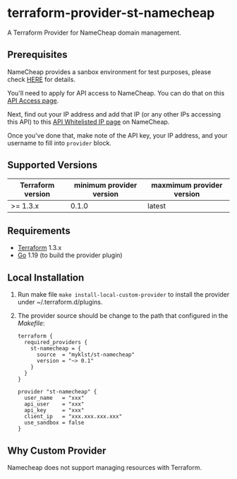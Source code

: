 terraform-provider-st-namecheap
===============================

A Terraform Provider for NameCheap domain management.

## Prerequisites

NameCheap provides a sanbox environment for test purposes, please check [HERE](https://www.namecheap.com/support/knowledgebase/article.aspx/763/63/what-is-sandbox/)
for details.

You'll need to apply for API access to NameCheap. You can do that on this
[API Access page](https://ap.www.sandbox.namecheap.com/settings/tools/apiaccess/).

Next, find out your IP address and add that IP (or any other IPs accessing this
API) to this [API Whitelisted IP page](https://ap.www.sandbox.namecheap.com/settings/tools/apiaccess/whitelisted-ips)
on NameCheap.

Once you've done that, make note of the API key, your IP address, and your
username to fill into `provider` block.

Supported Versions
------------------

| Terraform version | minimum provider version |maxmimum provider version
| ---- |--------------------------| ----|
| >= 1.3.x	| 0.1.0	                   | latest |

Requirements
------------

-	[Terraform](https://www.terraform.io/downloads.html) 1.3.x
-	[Go](https://golang.org/doc/install) 1.19 (to build the provider plugin)

Local Installation
------------------

1. Run make file `make install-local-custom-provider` to install the provider under ~/.terraform.d/plugins.

2. The provider source should be change to the path that configured in the *Makefile*:

    ```
    terraform {
      required_providers {
        st-namecheap = {
          source  = "myklst/st-namecheap"
          version = "~> 0.1"
        }
      }
    }

    provider "st-namecheap" {
      user_name   = "xxx"
      api_user    = "xxx"
      api_key     = "xxx"
      client_ip   = "xxx.xxx.xxx.xxx"
      use_sandbox = false
    }
    ```

Why Custom Provider
-------------------

Namecheap does not support managing resources with Terraform.
